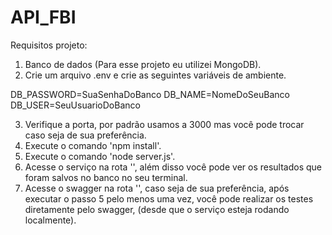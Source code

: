# API_FBI



Requisitos projeto: 

1. Banco de dados (Para esse projeto eu utilizei MongoDB).
2. Crie um arquivo .env e crie as seguintes variáveis de ambiente.

DB_PASSWORD=SuaSenhaDoBanco
DB_NAME=NomeDoSeuBanco
DB_USER=SeuUsuarioDoBanco

3. Verifique a porta, por padrão usamos a 3000 mas você pode trocar caso seja de sua preferência.
4. Execute o comando 'npm install'.
5. Execute o comando 'node server.js'.
6. Acesse o serviço na rota '', além disso você pode ver os resultados que foram salvos no banco no seu terminal.
7. Acesse o swagger na rota '', caso seja de sua preferência, após executar o passo 5 pelo menos uma vez, você pode realizar os testes diretamente pelo swagger, (desde que o serviço esteja rodando localmente).



